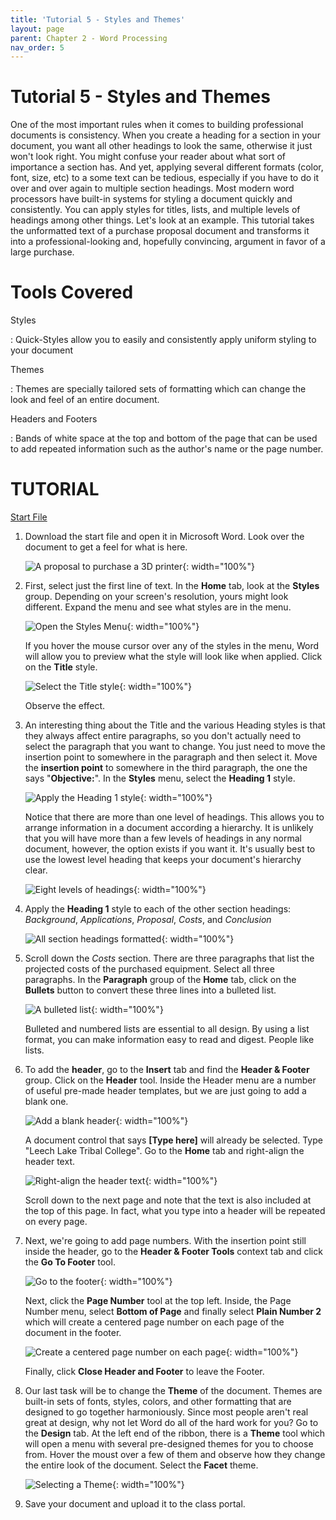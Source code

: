 ```yaml
---
title: 'Tutorial 5 - Styles and Themes'
layout: page
parent: Chapter 2 - Word Processing
nav_order: 5
---
```


# Tutorial 5 - Styles and Themes

One of the most important rules when it comes to building professional
documents is consistency. When you create a heading for a section in
your document, you want all other headings to look the same, otherwise
it just won't look right. You might confuse your reader about what sort
of importance a section has. And yet, applying several different formats
(color, font, size, etc) to a some text can be tedious, especially if
you have to do it over and over again to multiple section headings. Most
modern word processors have built-in systems for styling a document
quickly and consistently. You can apply styles for titles, lists, and
multiple levels of headings among other things. Let's look at an
example. This tutorial takes the unformatted text of a purchase proposal
document and transforms it into a professional-looking and, hopefully
convincing, argument in favor of a large purchase.

Tools Covered
=============

Styles

:   Quick-Styles allow you to easily and consistently apply uniform
    styling to your document

Themes

:   Themes are specially tailored sets of formatting which can change
    the look and feel of an entire document.

Headers and Footers

:   Bands of white space at the top and bottom of the page that can be
    used to add repeated information such as the author's name or the
    page number.

TUTORIAL
========

[Start File](res/tutorial4_start.docx)

1.  Download the start file and open it in Microsoft Word. Look over the
    document to get a feel for what is here.

    ![A proposal to purchase a 3D
    printer](images/tutorial4/1.png){: width="100%"}

2.  First, select just the first line of text. In the **Home** tab, look
    at the **Styles** group. Depending on your screen's resolution,
    yours might look different. Expand the menu and see what styles are
    in the menu.

    ![Open the Styles Menu](images/tutorial4/2.png){: width="100%"}

    If you hover the mouse cursor over any of the styles in the menu,
    Word will allow you to preview what the style will look like
    when applied. Click on the **Title** style.

    ![Select the Title style](images/tutorial4/3.png){: width="100%"}

    Observe the effect.

3.  An interesting thing about the Title and the various Heading styles
    is that they always affect entire paragraphs, so you don't actually
    need to select the paragraph that you want to change. You just need
    to move the insertion point to somewhere in the paragraph and then
    select it. Move the **insertion point** to somewhere in the third
    paragraph, the one the says "**Objective:**". In the **Styles**
    menu, select the **Heading 1** style.

    ![Apply the Heading 1 style](images/tutorial4/4.png){: width="100%"}

    Notice that there are more than one level of headings. This allows
    you to arrange information in a document according a hierarchy. It
    is unlikely that you will have more than a few levels of headings in
    any normal document, however, the option exists if you want it. It's
    usually best to use the lowest level heading that keeps your
    document's hierarchy clear.

    ![Eight levels of headings](images/tutorial4/5.png){: width="100%"}

4.  Apply the **Heading 1** style to each of the other section headings:
    *Background*, *Applications*, *Proposal*, *Costs*, and *Conclusion*

    ![All section headings
    formatted](images/tutorial4/6.png){: width="100%"}

5.  Scroll down the *Costs* section. There are three paragraphs that
    list the projected costs of the purchased equipment. Select all
    three paragraphs. In the **Paragraph** group of the **Home** tab,
    click on the **Bullets** button to convert these three lines into a
    bulleted list.

    ![A bulleted list](images/tutorial4/7.png){: width="100%"}

    Bulleted and numbered lists are essential to all design. By using a
    list format, you can make information easy to read and digest.
    People like lists.

6.  To add the **header**, go to the **Insert** tab and find the
    **Header & Footer** group. Click on the **Header** tool. Inside the
    Header menu are a number of useful pre-made header templates, but we
    are just going to add a blank one.

    ![Add a blank header](images/tutorial4/8.png){: width="100%"}

    A document control that says **\[Type here\]** will already
    be selected. Type "Leech Lake Tribal College". Go to the **Home**
    tab and right-align the header text.

    ![Right-align the header text](images/tutorial4/9.png){: width="100%"}

    Scroll down to the next page and note that the text is also included
    at the top of this page. In fact, what you type into a header will
    be repeated on every page.

7.  Next, we're going to add page numbers. With the insertion point
    still inside the header, go to the **Header & Footer Tools** context
    tab and click the **Go To Footer** tool.

    ![Go to the footer](images/tutorial4/10.png){: width="100%"}

    Next, click the **Page Number** tool at the top left. Inside, the
    Page Number menu, select **Bottom of Page** and finally select
    **Plain Number 2** which will create a centered page number on each
    page of the document in the footer.

    ![Create a centered page number on each
    page](images/tutorial4/11.png){: width="100%"}

    Finally, click **Close Header and Footer** to leave the Footer.

8.  Our last task will be to change the **Theme** of the document.
    Themes are built-in sets of fonts, styles, colors, and other
    formatting that are designed to go together harmoniously. Since most
    people aren't real great at design, why not let Word do all of the
    hard work for you? Go to the **Design** tab. At the left end of the
    ribbon, there is a **Theme** tool which will open a menu with
    several pre-designed themes for you to choose from. Hover the moust
    over a few of them and observe how they change the entire look of
    the document. Select the **Facet** theme.

    ![Selecting a **Theme**](images/tutorial4/12.png){: width="100%"}

9.  Save your document and upload it to the class portal.

